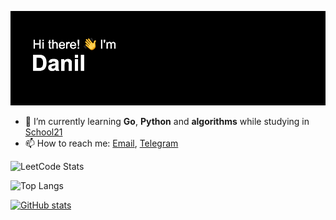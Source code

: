 ![Header](header.png)

- 🌱 I’m currently learning **Go**, **Python** and **algorithms** while studying in [School21](https://21-school.ru/)
- 📫 How to reach me: [Email](mailto:thrixstudio@yandex.ru), [Telegram](https://t.me/iwihari)

![LeetCode Stats](https://leetcard.jacoblin.cool/progbagger?theme=dark&font=Fira%20Mono&ext=heatmap)

![Top Langs](https://github-readme-stats.vercel.app/api/top-langs/?username=progbagger&layout=compact&theme=transparent)

[![GitHub stats](https://github-readme-stats.vercel.app/api?username=progbagger&show_icons=true&theme=transparent&include_all_commits=true)](https://github.com/anuraghazra/github-readme-stats)
